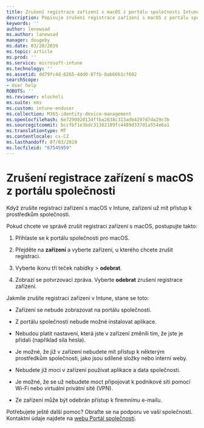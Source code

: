 ```yaml
---
title: Zrušení registrace zařízení s macOS z portálu společnosti Intune | Dokumentace Microsoftu
description: Popisuje zrušení registrace zařízení s macOS z portálu společnosti
keywords: ''
author: lenewsad
ms.author: lanewsad
manager: dougeby
ms.date: 03/20/2019
ms.topic: article
ms.prod: ''
ms.service: microsoft-intune
ms.technology: ''
ms.assetid: dd79fc4d-6265-4dd0-87fb-8ab66b1cf692
searchScope:
- User help
ROBOTS: ''
ms.reviewer: elocholi
ms.suite: ems
ms.custom: intune-enduser
ms.collection: M365-identity-device-management
ms.openlocfilehash: 6e7290820134ffba2638c313adb4297d7da29c3b
ms.sourcegitcommit: bccfbf1e3bdc31382189fc4489d337d1a554e6a1
ms.translationtype: MT
ms.contentlocale: cs-CZ
ms.lasthandoff: 07/03/2019
ms.locfileid: "67545959"
---
```

# <a name="unenroll-your-macos-device-from-company-portal"></a>Zrušení registrace zařízení s macOS z portálu společnosti

Když zrušíte registraci zařízení s macOS v Intune, zařízení už mít přístup k prostředkům společnosti.

Pokud chcete ve správě zrušit registraci zařízení s macOS, postupujte takto:

1. Přihlaste se k portálu společnosti pro macOS.
2. Přejděte na **zařízení** a vyberte zařízení, u kterého chcete zrušit registraci.

3. Vyberte ikonu tří teček nabídky > **odebrat**.
4. Zobrazí se potvrzovací zpráva. Vyberte **odebrat** zrušení registrace zařízení. 

Jakmile zrušíte registraci zařízení v Intune, stane se toto:

- Zařízení se nebude zobrazovat na portálu společnosti.

- Z portálu společnosti nebude možné instalovat aplikace.

- Nebudou platit nastavení, která jste v zařízení změnili tím, že jste je přidali (například síla hesla).

- Je možné, že již v zařízení nebudete mít přístup k některým prostředkům společnosti, jako jsou sdílené složky nebo interní weby.

- Nebudete již moci v zařízení používat aplikace a data společnosti.

- Je možné, že se už nebudete moct připojovat k podnikové síti pomocí Wi-Fi nebo virtuální privátní sítě (VPN).

- Ze zařízení může být odebrán přístup k firemnímu e-mailu.

Potřebujete ještě další pomoc? Obraťte se na podporu ve vaší společnosti. Kontaktní údaje najdete na [webu Portál společnosti](https://go.microsoft.com/fwlink/?linkid=2010980).
